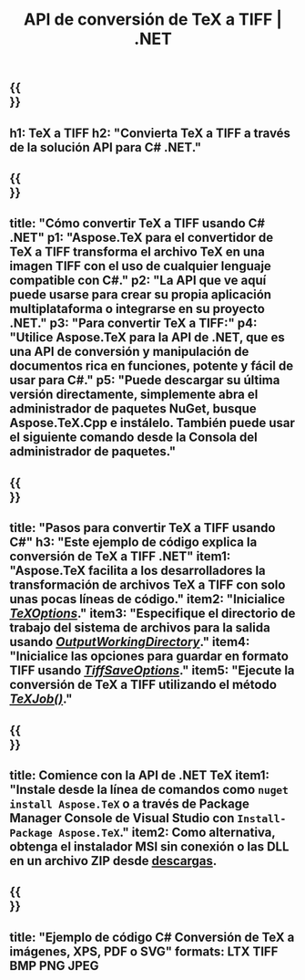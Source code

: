 ﻿---
translation: true
template: /_templates/_conversion-child-net.md
title: API de conversión de TeX a TIFF | .NET
description: Funcionalidad de conversión de TeX a TIFF. Integre esta biblioteca .NET local en su proyecto o use aplicaciones multiplataforma para convertir TeX a TIFF.
keywords: tex a tiff api net, tex2tiff integra c#
url: /net/conversion/tex-to-tiff/
family: tex
platformtag: net
feature: conversion
informat: TEX
outformat: TIFF
otherformats: BMP PNG JPEG PDF SVG XPS
---


{{<section banner>}}
---
h1: TeX a TIFF
h2: "Convierta TeX a TIFF a través de la solución API para C# .NET."
---

{{<section overview>}}
---
title: "Cómo convertir TeX a TIFF usando C# .NET"
p1: "Aspose.TeX para el convertidor de TeX a TIFF transforma el archivo TeX en una imagen TIFF con el uso de cualquier lenguaje compatible con C#."
p2: "La API que ve aquí puede usarse para crear su propia aplicación multiplataforma o integrarse en su proyecto .NET."
p3: "Para convertir TeX a TIFF:"
p4: "Utilice Aspose.TeX para la API de .NET, que es una API de conversión y manipulación de documentos rica en funciones, potente y fácil de usar para C#."
p5: "Puede descargar su última versión directamente, simplemente abra el administrador de paquetes NuGet, busque Aspose.TeX.Cpp e instálelo. También puede usar el siguiente comando desde la Consola del administrador de paquetes."
---

{{<section feature1>}}
---
title: "Pasos para convertir TeX a TIFF usando C#"
h3: "Este ejemplo de código explica la conversión de TeX a TIFF .NET"
item1: "Aspose.TeX facilita a los desarrolladores la transformación de archivos TeX a TIFF con solo unas pocas líneas de código."
item2: "Inicialice [*TeXOptions*](https://reference.aspose.com/tex/net/aspose.tex/texoptions/)."
item3: "Especifique el directorio de trabajo del sistema de archivos para la salida usando [*OutputWorkingDirectory*](https://reference.aspose.com/tex/net/aspose.tex/texoptions/outputworkingdirectory/)."
item4: "Inicialice las opciones para guardar en formato TIFF usando [*TiffSaveOptions*](https://reference.aspose.com/tex/net/aspose.tex.presentation.image/tiffsaveoptions/)."
item5: "Ejecute la conversión de TeX a TIFF utilizando el método [*TeXJob()*](https://reference.aspose.com/tex/net/aspose.tex/texjob/)."
---

{{<section feature2>}}
---
title: Comience con la API de .NET TeX
item1: "Instale desde la línea de comandos como ```nuget install Aspose.TeX``` o a través de Package Manager Console de Visual Studio con ```Install-Package Aspose.TeX```."
item2: Como alternativa, obtenga el instalador MSI sin conexión o las DLL en un archivo ZIP desde [descargas](https://releases.aspose.com/tex/net).
---

{{<section widget>}}
---
title: "Ejemplo de código C# Conversión de TeX a imágenes, XPS, PDF o SVG"
formats: LTX TIFF BMP PNG JPEG
---